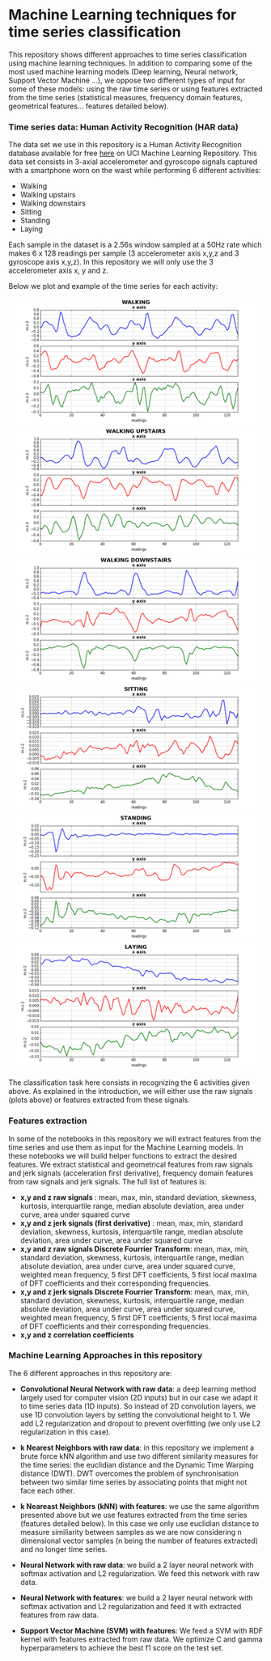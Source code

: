 # Machine Learning techniques for time series classification

This repository shows different approaches to time series classification using machine learning techniques. In addition to comparing some of the most used machine learning models (Deep learning, Neural network, Support Vector Machine ...), we oppose two different types of input for some of these models: using the raw time series or using features extracted from the time series (statistical measures, frequency domain features, geometrical features... features detailed below). 

### Time series data: Human Activity Recognition (HAR data)

The data set we use in this repository is a Human Activity Recognition database available for free [here](https://archive.ics.uci.edu/ml/datasets/Human+Activity+Recognition+Using+Smartphones) on UCI Machine Learning Repository.
This data set consists in 3-axial accelerometer and gyroscope signals captured with a smartphone worn on the waist while performing 6 different activities:  

 - Walking  
 - Walking upstairs  
 - Walking downstairs  
 - Sitting  
 - Standing  
 - Laying  

Each sample in the dataset is a 2.56s window sampled at a 50Hz rate which makes 6 x 128 readings per sample (3 accelerometer axis x,y,z and 3 gyroscope axis x,y,z). In this repository we will only use the 3 accelerometer axis x, y and z. 

Below we plot and example of the time series for each activity:

![Accelerometer walking](/images/plots_walking.png)
![Accelerometer walking upstairs](/images/plots_upstairs.png)
![Accelerometer walking downstairs](/images/plots_downstairs.png)
![Accelerometer sitting](/images/plots_sitting.png)
![Accelerometer standing](/images/plots_standing.png)
![Accelerometer laying](/images/plots_laying.png)

The classification task here consists in recognizing the 6 activities given above. As explained in the introduction, we will either use the raw signals (plots above) or features extracted from these signals. 

### Features extraction

In some of the notebooks in this repository we will extract features from the time series and use them as input for the Machine Learning models. In these notebooks we will build helper functions to extract the desired features. 
We extract  statistical and geometrical features from raw signals and jerk signals (acceleration first derivative), frequency domain features from raw signals and jerk signals. The full list of features is:

 - **x,y and z raw signals** : mean, max, min, standard deviation, skewness, kurtosis, interquartile range, median absolute deviation, area under curve, area under squared curve
 - **x,y and z jerk signals (first derivative)** : mean, max, min, standard deviation, skewness, kurtosis, interquartile range, median absolute deviation, area under curve, area under squared curve
 - **x,y and z raw signals Discrete Fourrier Transform**: mean, max, min, standard deviation, skewness, kurtosis, interquartile range, median absolute deviation, area under curve, area under squared curve, weighted mean frequency, 5 first DFT coefficients, 5 first local maxima of DFT coefficients and their corresponding frequencies.
 - **x,y and z jerk signals Discrete Fourrier Transform**: mean, max, min, standard deviation, skewness, kurtosis, interquartile range, median absolute deviation, area under curve, area under squared curve, weighted mean frequency, 5 first DFT coefficients, 5 first local maxima of DFT coefficients and their corresponding frequencies.
 - **x,y and z correlation coefficients**
 

### Machine Learning Approaches in this repository

The 6 different approaches in this repository are:  

- **Convolutional Neural Network with raw data**: a deep learning method largely used for computer vision (2D inputs) but in our case we adapt it to time series data (1D inputs). So instead of 2D convolution layers, we use 1D convolution layers by setting the convolutional height to 1. We add L2 regularization and dropout to prevent overfitting (we only use L2 regularization in this case).

- **k Nearest Neighbors with raw data**: in this repository we implement a brute force kNN algorithm and use two different similarity measures for the time series: the euclidian distance and the Dynamic Time Warping distance (DWT). DWT overcomes the problem of synchronisation between two similar time series by associating points that might not face each other. 

- **k Neareast Neighbors (kNN) with features**: we use the same algorithm presented above but we use features extracted from the time series (features detailed below). In this case we only use euclidian distance to measure similiarity between samples as we are now considering n dimensional vector samples (n being the number of features extracted) and no longer time series.

- **Neural Network with raw data**: we build a 2 layer neural network with softmax activation and L2 regularization. We feed this network with raw data. 

- **Neural Network with features**: we build a 2 layer neural network with softmax activation and L2 regularization and feed it with extracted features from raw data.

- **Support Vector Machine (SVM) with features**: We feed a SVM with RDF kernel with features extracted from raw data. We optimize C and gamma hyperparameters to achieve the best f1 score on the test set.



